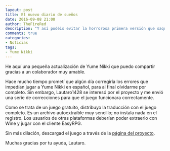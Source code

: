 ```yaml
---
layout: post
title: El nuevo diario de sueños
date: 2016-09-08 21:00
author: TheFireRed
description: "Y así podéis evitar la horrorosa primera versión que saqué del juego."
comments: true
categories: 
- Noticias
tags:
- Yume Nikki
---
```


He aquí una pequeña actualización de Yume Nikki que puedo compartir gracias a un colaborador muy amable. 

Hace mucho tiempo prometí que algún día corregiría los errores que impedían jugar a Yume Nikki en español, para al final olvidarme por completo. Sin embargo, Lautaro1428 se interesó por el proyecto y me envió una serie de correcciones para que el juego funcionara correctamente.

Como se trata de un juego gratuito, distribuyo la traducción con el juego completo. Es un archivo autoextraíble muy sencillo; no instala nada en el registro. Los usuarios de otras plataformas deberían poder extraerlo con Wine y jugar con el cliente EasyRPG.

Sin más dilación, descargad el juego a través de la [página del proyecto](http://aegis.romhackhispano.org/traducciones/yume-nikki/).

Muchas gracias por tu ayuda, Lautaro. 